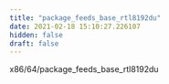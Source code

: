 ```yaml
---
title: "package_feeds_base_rtl8192du"
date: 2021-02-18 15:10:27.226107
hidden: false
draft: false
---
```


x86/64/package_feeds_base_rtl8192du

